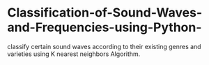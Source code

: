 # Classification-of-Sound-Waves-and-Frequencies-using-Python-
classify certain sound waves according to their existing genres and varieties using K nearest neighbors Algorithm.
